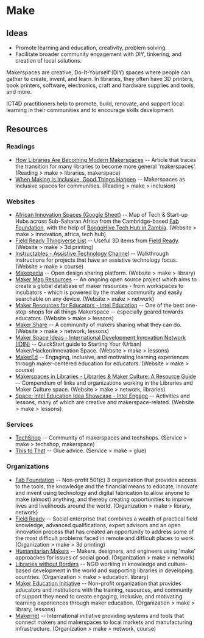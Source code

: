 # Make

## Ideas

- Promote learning and education, creativity, problem solving.
- Facilitate broader community engagement with DIY, tinkering, and creation of local solutions.

Makerspaces are creative, Do-It-Yourself (DIY) spaces where people can gather to create, invent, and learn. In libraries, they often have 3D printers, book printers, software, electronics, craft and hardware supplies and tools, and more. 

ICT4D practitioners help to promote, build, renovate, and support local learning in their communities and to encourage skills development.



## Resources

### Readings

- [How Libraries Are Becoming Modern Makerspaces](https://theatlantic.com/technology/archive/2016/03/everyone-is-a-maker/473286/) -- Article that traces the transition for many libraries to become more general 'makerspaces'. (Reading > make > libraries, makerspace)
- [When Making Is Inclusive, Good Things Happen](https://makezine.com/2016/03/11/fab-dream-making-inclusive-good-things-happen/) -- Makerspaces as inclusive spaces for communities. (Reading > make > inclusion)



### Websites

- [African Innovation Spaces (Google Sheet)](https://docs.google.com/spreadsheets/d/1DvXVB2ikFzUxi78lznojlZyDcR_Gn43i7m-Y3mkTrCQ/edit#gid=0) -- Map of Tech & Start-up Hubs across Sub-Saharan Africa from the Cambridge-based [Fab Foundation](http://www.fabfoundation.org/), with the help of [BongoHive Tech Hub in Zambia](http://bongohive.co.zm/). (Website > make > innovation, africa, tech hub)
- [Field Ready Thingiverse List](https://thingiverse.com/Field_Ready/collections/field-ready-medical/) -- Useful 3D items from [Field Ready](http://www.fieldready.org/). (Website > make > 3d printing)
- [Instructables - Assistive Technology Channel](http://instructables.com/tag/type-id/category-technology/channel-assistive-technology/) -- Walkthrough instructions for projects that have an assistive technology focus. (Website > make > course)
- [Makepedia](http://makepedia.org/) -- Open design sharing platform. (Website > make > library)
- [Maker Map Resources](http://themakermap.com/) -- An ongoing open source project which aims to create a global database of maker resources - from workspaces to incubators - which is powered by the maker community and easily searchable on any device. (Website > make > network)
- [Maker Resources for Educators - Intel Education](https://intel.com/content/www/us/en/education/maker-resources-for-educators.html) -- One of the best one-stop-shops for all things Makerspace -- especially geared towards educators. (Website > make > lessons)
- [Maker Share](https://makershare.com/) -- A community of makers sharing what they can do. (Website > make > network, lessons)
- [Maker Space Ideas - International Development Innovation Network (IDIN)](http://idin.org/resources/how/idin-maker-space-ideas) -- QuickStart guide to Starting Your (Urban) Maker/Hacker/Innovation Space. (Website > make > lessons)
- [MakerEd](https://makered.org/) -- Engaging, inclusive, and motivating learning experiences through maker-centered education for educators. (Website > make > course)
- [Makerspaces in Libraries - Libraries & Maker Culture: A Resource Guide](https://library-maker-culture.weebly.com/makerspaces-in-libraries.html) -- Compendium of links and organizations working in the Libraries and Maker Culture space. (Website > make > network, libraries)
- [Space: Intel Education Idea Showcase - Intel Engage](https://engage.intel.com/community/teachersengage/showcase/) -- Activities and lessons, many of which are creative and makerspace-related. (Website > make > lessons)



### Services

- [TechShop](http://techshop.ws/) -- Community of makerspaces and techshops. (Service > make > techshop, makerspace)
- [This to That](http://thistothat.com/) -- Glue advice. (Service > make > glue)



### Organizations

- [Fab Foundation](http://fabfoundation.org) -- Non-profit 501(c) 3 organization that provides access to the tools, the knowledge and the financial means to educate, innovate and invent using technology and digital fabrication to allow anyone to make (almost) anything, and thereby creating opportunities to improve lives and livelihoods around the world. (Organization > make > library, network)
- [Field Ready](http://fieldready.org) -- Social enterprise that combines a wealth of practical field knowledge, advanced qualifications, expert advisors and an open innovation process that has created an opportunity to address some of the most difficult problems faced in remote and difficult places to work. (Organization > make > 3d printing)
- [Humanitarian Makers](http://www.humanitarianmakers.org/) -- Makers, designers, and engineers using 'make' approaches for issues of social good. (Organization > make > network)
- [Libraries without Borders](http://librarieswithoutborders.org) -- NGO working in knowledge and culture-based development in the world and supporting libraries in developing countries. (Organization > make > education. library)
- [Maker Education Initiative](https://makered.org/) -- Non-profit organization that provides educators and institutions with the training, resources, and community of support they need to create engaging, inclusive, and motivating learning experiences through maker education. (Organization > make > library, lessons)
- [Makernet](http://www.makernet.global/) -- International initiative providing systems and tools that connect makers and makerspaces to local markets and manufacturing infrastructure. (Organization > make > network, course)


